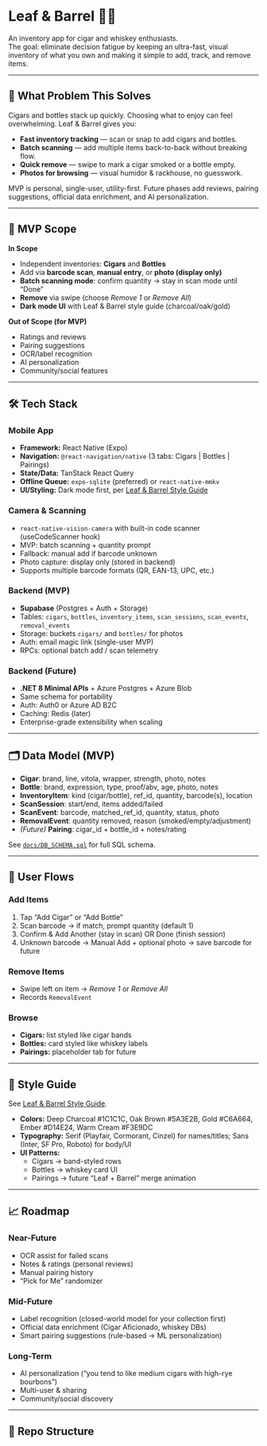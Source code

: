 # Leaf & Barrel 🍂🥃

An inventory app for cigar and whiskey enthusiasts.  
The goal: eliminate decision fatigue by keeping an ultra-fast, visual inventory of what you own and making it simple to add, track, and remove items.

---

## 📌 What Problem This Solves
Cigars and bottles stack up quickly. Choosing what to enjoy can feel overwhelming. Leaf & Barrel gives you:
- **Fast inventory tracking** — scan or snap to add cigars and bottles.
- **Batch scanning** — add multiple items back-to-back without breaking flow.
- **Quick remove** — swipe to mark a cigar smoked or a bottle empty.
- **Photos for browsing** — visual humidor & rackhouse, no guesswork.

MVP is personal, single-user, utility-first. Future phases add reviews, pairing suggestions, official data enrichment, and AI personalization.

---

## 🎯 MVP Scope
**In Scope**
- Independent inventories: **Cigars** and **Bottles**
- Add via **barcode scan**, **manual entry**, or **photo (display only)**
- **Batch scanning mode**: confirm quantity → stay in scan mode until “Done”
- **Remove** via swipe (choose *Remove 1* or *Remove All*)
- **Dark mode UI** with Leaf & Barrel style guide (charcoal/oak/gold)

**Out of Scope (for MVP)**
- Ratings and reviews
- Pairing suggestions
- OCR/label recognition
- AI personalization
- Community/social features

---

## 🛠️ Tech Stack

### Mobile App
- **Framework:** React Native (Expo)
- **Navigation:** `@react-navigation/native` (3 tabs: Cigars | Bottles | Pairings)
- **State/Data:** TanStack React Query
- **Offline Queue:** `expo-sqlite` (preferred) or `react-native-mmkv`
- **UI/Styling:** Dark mode first, per [Leaf & Barrel Style Guide](./Leaf_And_Barrel_Style_Guide.pdf)

### Camera & Scanning
- `react-native-vision-camera` with built-in code scanner (useCodeScanner hook)
- MVP: batch scanning + quantity prompt
- Fallback: manual add if barcode unknown
- Photo capture: display only (stored in backend)
- Supports multiple barcode formats (QR, EAN-13, UPC, etc.)

### Backend (MVP)
- **Supabase** (Postgres + Auth + Storage)
- Tables: `cigars`, `bottles`, `inventory_items`, `scan_sessions`, `scan_events`, `removal_events`
- Storage: buckets `cigars/` and `bottles/` for photos
- Auth: email magic link (single-user MVP)
- RPCs: optional batch add / scan telemetry

### Backend (Future)
- **.NET 8 Minimal APIs** + Azure Postgres + Azure Blob
- Same schema for portability
- Auth: Auth0 or Azure AD B2C
- Caching: Redis (later)
- Enterprise-grade extensibility when scaling

---

## 🗂️ Data Model (MVP)
- **Cigar**: brand, line, vitola, wrapper, strength, photo, notes
- **Bottle**: brand, expression, type, proof/abv, age, photo, notes
- **InventoryItem**: kind (cigar/bottle), ref_id, quantity, barcode(s), location
- **ScanSession**: start/end, items added/failed
- **ScanEvent**: barcode, matched_ref_id, quantity, status, photo
- **RemovalEvent**: quantity removed, reason (smoked/empty/adjustment)
- *(Future)* **Pairing**: cigar_id + bottle_id + notes/rating

See [`docs/DB_SCHEMA.sql`](./docs/DB_SCHEMA.sql) for full SQL schema.

---

## 🔄 User Flows

### Add Items
1. Tap “Add Cigar” or “Add Bottle”
2. Scan barcode → if match, prompt quantity (default 1)
3. Confirm & Add Another (stay in scan) OR Done (finish session)
4. Unknown barcode → Manual Add + optional photo → save barcode for future

### Remove Items
- Swipe left on item → *Remove 1* or *Remove All*
- Records `RemovalEvent`

### Browse
- **Cigars:** list styled like cigar bands
- **Bottles:** card styled like whiskey labels
- **Pairings:** placeholder tab for future

---

## 🎨 Style Guide
See [Leaf & Barrel Style Guide](./Leaf_And_Barrel_Style_Guide.pdf).

- **Colors:** Deep Charcoal #1C1C1C, Oak Brown #5A3E2B, Gold #C6A664, Ember #D14E24, Warm Cream #F3E9DC
- **Typography:** Serif (Playfair, Cormorant, Cinzel) for names/titles; Sans (Inter, SF Pro, Roboto) for body/UI
- **UI Patterns:** 
  - Cigars → band-styled rows
  - Bottles → whiskey card UI
  - Pairings → future “Leaf + Barrel” merge animation

---

## 📈 Roadmap

### Near-Future
- OCR assist for failed scans
- Notes & ratings (personal reviews)
- Manual pairing history
- “Pick for Me” randomizer

### Mid-Future
- Label recognition (closed-world model for your collection first)
- Official data enrichment (Cigar Aficionado, whiskey DBs)
- Smart pairing suggestions (rule-based → ML personalization)

### Long-Term
- AI personalization (“you tend to like medium cigars with high-rye bourbons”)
- Multi-user & sharing
- Community/social discovery

---

## 📂 Repo Structure

